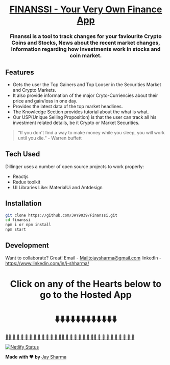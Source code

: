 # <h1 align="center">[FINANSSI - Your Very Own Finance App](https://finanssi.netlify.app/)</h1>

<h3 align="center"> Finanssi is a tool to track changes for your faviourite Crypto Coins and Stocks, News about the recent market changes, Information regarding how investments work in stocks and coin market.</h3>

## Features

- Gets the user the Top Gainers and Top Looser in the Securities Market and Crypto Markets.
- It also provide information of the major Cryto-Curriencies about their price and gain/loss in one day.
- Provides the latest data of the top market headlines.
- The Knowledge Section provides tutorial about the what is what.
- Our USP(Unique Selling Proposition) is that the user can track all his investment related details, be it Crypto or Market Securities.

> “If you don't find a way to make money while you sleep, you will work until you die.” - Warren buffett

## Tech Used

Dillinger uses a number of open source projects to work properly:

- Reactjs
- Redux toolkit
- UI Libraries Like: MaterialUi and Antdesign

## Installation

```sh
git clone https://github.com/JAY9039/Finanssi.git
cd finanssi
npm i or npm install
npm start
```

## Development

Want to collaborate? Great!
Email - Mailtojaysharma@gmail.com
linkedIn - https://www.linkedin.com/in/j-shharma/

<h1 align="center"> Click on any of the Hearts below to go to the Hosted App </h1>
<h1 align="center"> ⬇️⬇️⬇️⬇️⬇️⬇️⬇️⬇️⬇️⬇️⬇️⬇️ </h1>

[ 💖💖 💖 💖 💖 💖 💖 💖 💖 💖 💖 💖 💖 💖💖 💖 💖 💖 💖 💖 💖 💖💖 💖 💖 💖 💖 💖 💖 💖 💖 💖 ](https://finanssi.netlify.app/)

[![Netlify Status](https://api.netlify.com/api/v1/badges/50d82042-b0c6-490b-8d5b-58c96036d73a/deploy-status)](https://app.netlify.com/sites/finanssi/deploys)

**Made with ♥ by** [Jay Sharma](https://www.linkedin.com/in/j-shharma/)
